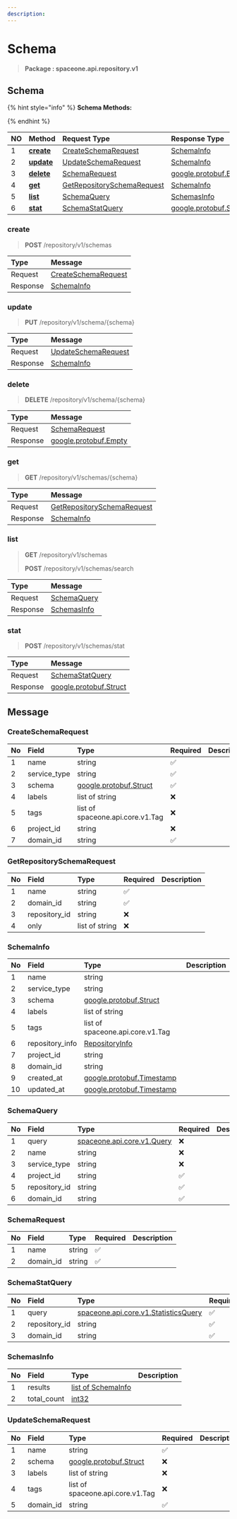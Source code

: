 ```yaml
---
description:  
---
```

# Schema

>  **Package : spaceone.api.repository.v1**

## Schema

{% hint style="info" %}
**Schema Methods:**

{%  endhint %}


| NO |  Method | Request Type | Response Type | Description |
| :--- | :--- | :--- | :--- | :--- |
| 1 | [**create**](schema.md#create)|   [CreateSchemaRequest](schema.md#createschemarequest) |   [SchemaInfo](schema.md#schemainfo) |  |
| 2 | [**update**](schema.md#update)|   [UpdateSchemaRequest](schema.md#updateschemarequest) |   [SchemaInfo](schema.md#schemainfo) |  |
| 3 | [**delete**](schema.md#delete)|   [SchemaRequest](schema.md#schemarequest) |  [google.protobuf.Empty](https://github.com/protocolbuffers/protobuf/blob/master/src/google/protobuf/empty.proto)|  |
| 4 | [**get**](schema.md#get)|   [GetRepositorySchemaRequest](schema.md#getrepositoryschemarequest) |   [SchemaInfo](schema.md#schemainfo) |  |
| 5 | [**list**](schema.md#list)|   [SchemaQuery](schema.md#schemaquery) |   [SchemasInfo](schema.md#schemasinfo) |  |
| 6 | [**stat**](schema.md#stat)|   [SchemaStatQuery](schema.md#schemastatquery) |  [google.protobuf.Struct](https://github.com/protocolbuffers/protobuf/blob/master/src/google/protobuf/struct.proto)|  | 
 

 
### create
> **POST** /repository/v1/schemas
>


| Type | Message |
| :--- | :--- |
| Request | [CreateSchemaRequest](schema.md#createschemarequest) |
| Response |  [SchemaInfo](schema.md#schemainfo)  |
 
 

 
### update
> **PUT** /repository/v1/schema/{schema}
>


| Type | Message |
| :--- | :--- |
| Request | [UpdateSchemaRequest](schema.md#updateschemarequest) |
| Response |  [SchemaInfo](schema.md#schemainfo)  |
 
 

 
### delete
> **DELETE** /repository/v1/schema/{schema}
>


| Type | Message |
| :--- | :--- |
| Request | [SchemaRequest](schema.md#schemarequest) |
| Response | [google.protobuf.Empty](https://github.com/protocolbuffers/protobuf/blob/master/src/google/protobuf/empty.proto) |
 
 

 
### get
> **GET** /repository/v1/schemas/{schema}
>


| Type | Message |
| :--- | :--- |
| Request | [GetRepositorySchemaRequest](schema.md#getrepositoryschemarequest) |
| Response |  [SchemaInfo](schema.md#schemainfo)  |
 
 

 
### list
> **GET** /repository/v1/schemas
>
> **POST** /repository/v1/schemas/search



| Type | Message |
| :--- | :--- |
| Request | [SchemaQuery](schema.md#schemaquery) |
| Response |  [SchemasInfo](schema.md#schemasinfo)  |
 
 

 
### stat
> **POST** /repository/v1/schemas/stat
>


| Type | Message |
| :--- | :--- |
| Request | [SchemaStatQuery](schema.md#schemastatquery) |
| Response | [google.protobuf.Struct](https://github.com/protocolbuffers/protobuf/blob/master/src/google/protobuf/struct.proto) |


## 

## Message

### CreateSchemaRequest
| No | Field | Type | Required | Description |
| :--- | :--- | :--- | :--- | :--- |
| 1 | name |string|✅| |
| 2 | service_type |string|✅| |
| 3 | schema |[google.protobuf.Struct](https://github.com/protocolbuffers/protobuf/blob/master/src/google/protobuf/struct.proto)|✅| |
| 4 | labels |list of string|❌| |
| 5 | tags |list of spaceone.api.core.v1.Tag|❌| |
| 6 | project_id |string|❌| |
| 7 | domain_id |string|✅| |

### GetRepositorySchemaRequest
| No | Field | Type | Required | Description |
| :--- | :--- | :--- | :--- | :--- |
| 1 | name |string|✅| |
| 2 | domain_id |string|✅| |
| 3 | repository_id |string|❌| |
| 4 | only |list of string|❌| |

### SchemaInfo
| No | Field | Type |  Description |
| :--- | :--- | :--- | :--- |
| 1 | name |string | |
| 2 | service_type |string | |
| 3 | schema |[google.protobuf.Struct](https://github.com/protocolbuffers/protobuf/blob/master/src/google/protobuf/struct.proto) | |
| 4 | labels |list of string | |
| 5 | tags |list of spaceone.api.core.v1.Tag | |
| 6 | repository_info |[RepositoryInfo](schema.md#repositoryinfo) | |
| 7 | project_id |string | |
| 8 | domain_id |string | |
| 9 | created_at |[google.protobuf.Timestamp](https://github.com/protocolbuffers/protobuf/blob/master/src/google/protobuf/timestamp.proto) | |
| 10 | updated_at |[google.protobuf.Timestamp](https://github.com/protocolbuffers/protobuf/blob/master/src/google/protobuf/timestamp.proto) | |

### SchemaQuery
| No | Field | Type | Required | Description |
| :--- | :--- | :--- | :--- | :--- |
| 1 | query |[spaceone.api.core.v1.Query](https://spaceone-dev.gitbook.io/api-reference/common-v1/search-query)|❌| |
| 2 | name |string|❌| |
| 3 | service_type |string|❌| |
| 4 | project_id |string|✅| |
| 5 | repository_id |string|✅| |
| 6 | domain_id |string|✅| |

### SchemaRequest
| No | Field | Type | Required | Description |
| :--- | :--- | :--- | :--- | :--- |
| 1 | name |string|✅| |
| 2 | domain_id |string|✅| |

### SchemaStatQuery
| No | Field | Type | Required | Description |
| :--- | :--- | :--- | :--- | :--- |
| 1 | query |[spaceone.api.core.v1.StatisticsQuery](https://spaceone-dev.gitbook.io/api-reference/common-v1/statistics-query)|✅| |
| 2 | repository_id |string|✅| |
| 3 | domain_id |string|✅| |

### SchemasInfo
| No | Field | Type |  Description |
| :--- | :--- | :--- | :--- |
| 1 | results |[list of SchemaInfo](schema.md#schemainfo) | |
| 2 | total_count |[int32](https://github.com/protocolbuffers/protobuf/blob/master/src/google/protobuf/type.proto) | |

### UpdateSchemaRequest
| No | Field | Type | Required | Description |
| :--- | :--- | :--- | :--- | :--- |
| 1 | name |string|✅| |
| 2 | schema |[google.protobuf.Struct](https://github.com/protocolbuffers/protobuf/blob/master/src/google/protobuf/struct.proto)|❌| |
| 3 | labels |list of string|❌| |
| 4 | tags |list of spaceone.api.core.v1.Tag|❌| |
| 5 | domain_id |string|✅| |
